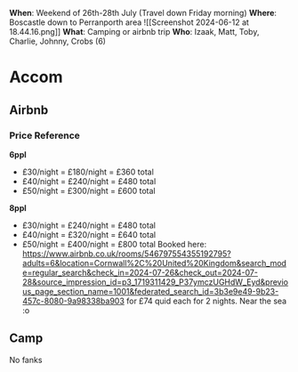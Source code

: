 **When**: Weekend of 26th-28th July (Travel down Friday morning)
**Where**: Boscastle down to Perranporth area
![[Screenshot 2024-06-12 at 18.44.16.png]]
**What**: Camping or airbnb trip
**Who**: Izaak, Matt, Toby, Charlie, Johnny, Crobs (6)

# Accom
## Airbnb
### Price Reference
**6ppl**
- £30/night = £180/night = £360 total
- £40/night = £240/night = £480 total
- £50/night = £300/night = £600 total

**8ppl**
- £30/night = £240/night = £480 total
- £40/night = £320/night = £640 total
- £50/night = £400/night = £800 total
Booked here: https://www.airbnb.co.uk/rooms/546797554355192795?adults=6&location=Cornwall%2C%20United%20Kingdom&search_mode=regular_search&check_in=2024-07-26&check_out=2024-07-28&source_impression_id=p3_1719311429_P37ymczUGHdW_Eyd&previous_page_section_name=1001&federated_search_id=3b3e9e49-9b23-457c-8080-9a98338ba903 for £74 quid each for 2 nights. Near the sea :o

## Camp
No fanks
